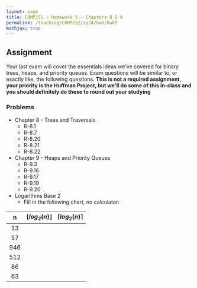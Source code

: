 ```yaml
---
layout: page
title: COMP151 - Homework 5 - Chapters 8 & 9
permalink: /teaching/COMP152/sp24/hwk/hwk5
mathjax: true
---
```




## Assignment 

Your last exam will cover the essentials ideas we've covered for binary trees, heaps, and priority queues. Exam questions will be similar to, or exactly like, the following questions. **This is not a required assignment, your priority is the Huffman Project, but we'll do some of this in-class and you should definitely do these to round out your studying**

### Problems

* Chapter 8 - Trees and Traversals
    *   R-8.1
    *   R-8.7
    *   R-8.20
    *   R-8.21
    *   R-8.22
* Chapter 9 - Heaps and Priority Queues
    *   R-9.3
    *   R-9.16
    *   R-9.17
    *   R-9.19
    *   R-9.20
* Logarithms Base 2
    * Fill in the following chart, no calculator:

| n | $\lfloor log_2(n) \rfloor$ | $\lceil log_2(n) \rceil$ |
| :---: | :---: | :----: |
| 13 | |  |
| 57 | |  |
| 946 | |  |
| 512 | |  |
| 86 | |  |
| 63 | |  |
    

